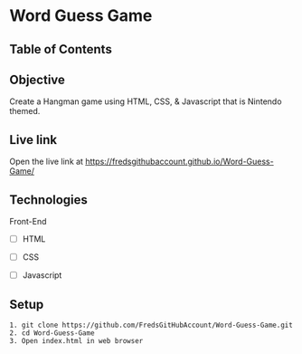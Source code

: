 # Word Guess Game

## Table of Contents 

## Objective 

Create a Hangman game using HTML, CSS, & Javascript that is Nintendo themed.

## Live link
Open the live link at https://fredsgithubaccount.github.io/Word-Guess-Game/ 

## Technologies
Front-End
- [ ] HTML
- [ ] CSS
- [ ] Javascript


## Setup 
```
1. git clone https://github.com/FredsGitHubAccount/Word-Guess-Game.git
2. cd Word-Guess-Game
3. Open index.html in web browser

```